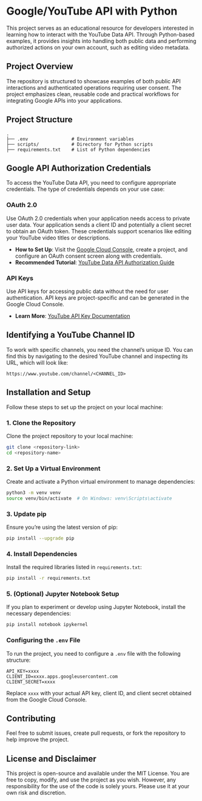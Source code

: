 # Google/YouTube API with Python

This project serves as an educational resource for developers interested in learning how to interact with the YouTube Data API. Through Python-based examples, it provides insights into handling both public data and performing authorized actions on your own account, such as editing video metadata.

## Project Overview

The repository is structured to showcase examples of both public API interactions and authenticated operations requiring user consent. The project emphasizes clean, reusable code and practical workflows for integrating Google APIs into your applications.

## Project Structure

```
.
├── .env                # Environment variables
├── scripts/            # Directory for Python scripts
├── requirements.txt    # List of Python dependencies
```

## Google API Authorization Credentials

To access the YouTube Data API, you need to configure appropriate credentials. The type of credentials depends on your use case:

### OAuth 2.0

Use OAuth 2.0 credentials when your application needs access to private user data. Your application sends a client ID and potentially a client secret to obtain an OAuth token. These credentials support scenarios like editing your YouTube video titles or descriptions.

- **How to Set Up**: Visit the [Google Cloud Console](https://console.cloud.google.com/), create a project, and configure an OAuth consent screen along with credentials.
- **Recommended Tutorial**: [YouTube Data API Authorization Guide](https://www.youtube.com/watch?v=th5_9woFJmk)

### API Keys

Use API keys for accessing public data without the need for user authentication. API keys are project-specific and can be generated in the Google Cloud Console.

- **Learn More**: [YouTube API Key Documentation](https://developers.google.com/youtube/registering_an_application)

## Identifying a YouTube Channel ID

To work with specific channels, you need the channel’s unique ID. You can find this by navigating to the desired YouTube channel and inspecting its URL, which will look like:

```
https://www.youtube.com/channel/<CHANNEL_ID>
```

## Installation and Setup

Follow these steps to set up the project on your local machine:

### 1. Clone the Repository

Clone the project repository to your local machine:

```bash
git clone <repository-link>
cd <repository-name>
```

### 2. Set Up a Virtual Environment

Create and activate a Python virtual environment to manage dependencies:

```bash
python3 -m venv venv
source venv/bin/activate  # On Windows: venv\Scripts\activate
```

### 3. Update pip

Ensure you’re using the latest version of pip:

```bash
pip install --upgrade pip
```

### 4. Install Dependencies

Install the required libraries listed in `requirements.txt`:

```bash
pip install -r requirements.txt
```

### 5. (Optional) Jupyter Notebook Setup

If you plan to experiment or develop using Jupyter Notebook, install the necessary dependencies:

```bash
pip install notebook ipykernel
```

### Configuring the `.env` File

To run the project, you need to configure a `.env` file with the following structure:

```
API_KEY=xxxx
CLIENT_ID=xxxx.apps.googleusercontent.com
CLIENT_SECRET=xxxx
```

Replace `xxxx` with your actual API key, client ID, and client secret obtained from the Google Cloud Console.

## Contributing

Feel free to submit issues, create pull requests, or fork the repository to help improve the project.

## License and Disclaimer

This project is open-source and available under the MIT License. You are free to copy, modify, and use the project as you wish. However, any responsibility for the use of the code is solely yours. Please use it at your own risk and discretion.
